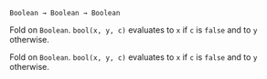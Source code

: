`Boolean → Boolean → Boolean`

Fold on `Boolean`. `bool(x, y, c)` evaluates to `x` if `c` is `false` and to `y` otherwise.

Fold on `Boolean`. `bool(x, y, c)` evaluates to `x` if `c` is `false` and to `y` otherwise.
